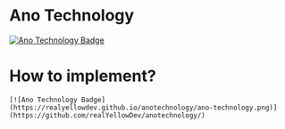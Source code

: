 # Ano Technology
[![Ano Technology Badge](https://realyellowdev.github.io/anotechnology/ano-technology.png)](https://github.com/realYellowDev/anotechnology/)
# How to implement?
```
[![Ano Technology Badge](https://realyellowdev.github.io/anotechnology/ano-technology.png)](https://github.com/realYellowDev/anotechnology/)
```


